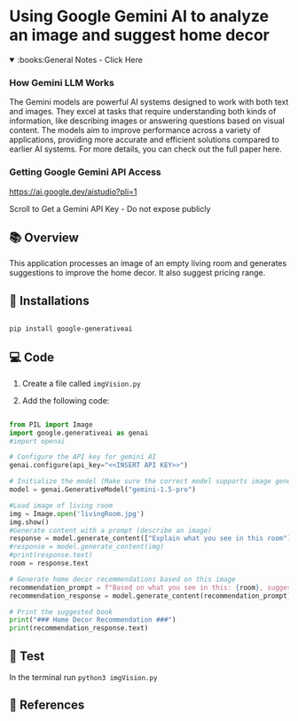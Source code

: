 # Using Google Gemini AI to analyze an image and suggest home decor

<details open>
 <summary> :books:General Notes - Click Here</summary>

### How Gemini LLM Works
The Gemini models are powerful AI systems designed to work with both text and images. They excel at tasks that require understanding both kinds of information, like describing images or answering questions based on visual content. The models aim to improve performance across a variety of applications, providing more accurate and efficient solutions compared to earlier AI systems.
For more details, you can check out the full paper here.

### Getting Google Gemini API Access
  https://ai.google.dev/aistudio?pli=1

  Scroll to Get a Gemini API Key - Do not expose publicly

</details>

## :books: Overview

This application processes an image of an empty living room and generates suggestions to improve the home decor. It also suggest pricing range.

## :checkered_flag: Installations

   ```bash

   pip install google-generativeai

   ```

## :computer: Code

1. Create a file called ```imgVision.py```

2. Add the following code:
   
```python

from PIL import Image
import google.generativeai as genai
#import openai

# Configure the API key for gemini AI
genai.configure(api_key="<<INSERT API KEY>>")

# Initialize the model (Make sure the correct model supports image generation)
model = genai.GenerativeModel("gemini-1.5-pro")

#Load image of living room
img = Image.open('livingRoom.jpg')
img.show()
#Generate content with a prompt (describe an image)
response = model.generate_content(["Explain what you see in this room"])
#response = model.generate_content(img)
#print(response.text)
room = response.text

# Generate home decor recommendations based on this image
recommendation_prompt = f"Based on what you see in this: {room}, suggest home decor and explain why and provide and idea of pricing"
recommendation_response = model.generate_content(recommendation_prompt)

# Print the suggested book
print("### Home Decor Recommendation ###")
print(recommendation_response.text)

```
## :rocket: **Test**

In the terminal run ```python3 imgVision.py```


## :link: References

